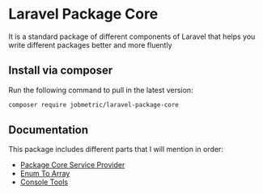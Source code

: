 # Laravel Package Core

It is a standard package of different components of Laravel that helps you write different packages better and more fluently

## Install via composer

Run the following command to pull in the latest version:
```bash
composer require jobmetric/laravel-package-core
```

## Documentation

This package includes different parts that I will mention in order:

- [Package Core Service Provider](https://github.com/jobmetric/laravel-package-core/blob/master/docs/provider.md)
- [Enum To Array](https://github.com/jobmetric/laravel-package-core/blob/master/docs/enum.md)
- [Console Tools](https://github.com/jobmetric/laravel-package-core/blob/master/docs/console-tools.md)
